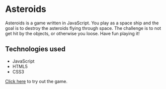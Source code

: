 # Asteroids

Asteroids is a game written in JavaScript. You play as a space ship and the 
goal is to destroy the asteroids flying through space. The challenge is to not 
get hit by the objects, or otherwise you loose. Have fun playing it!

## Technologies used

- JavaScript
- HTML5
- CSS3

[Click here](http://projects.davidsinz.com/asteroids/) to try out the game.
